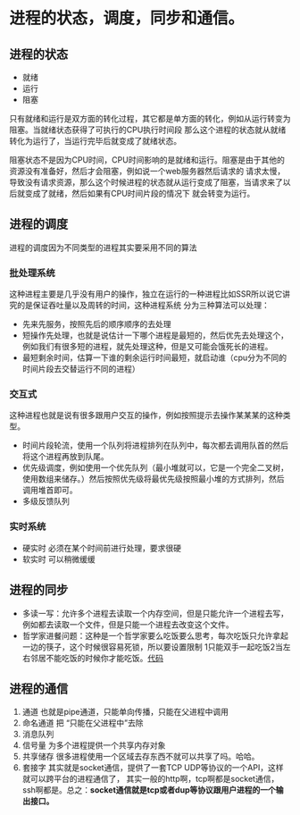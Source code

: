 # 进程的状态，调度，同步和通信。

## 进程的状态
- 就绪
- 运行
- 阻塞

只有就绪和运行是双方面的转化过程，其它都是单方面的转化，例如从运行转变为阻塞。当就绪状态获得了可执行的CPU执行时间段
那么这个进程的状态就从就绪转化为运行了，当运行完毕后就变成了就绪状态。

阻塞状态不是因为CPU时间，CPU时间影响的是就绪和运行。阻塞是由于其他的资源没有准备好，然后才会阻塞，例如说一个web服务器然后请求的
请求太慢，导致没有请求资源，那么这个时候进程的状态就从运行变成了阻塞，当请求来了以后就变成了就绪，然后如果有CPU时间片段的情况下
就会转变为运行。
## 进程的调度
进程的调度因为不同类型的进程其实要采用不同的算法
### 批处理系统
这种进程主要是几乎没有用户的操作，独立在运行的一种进程比如SSR所以说它讲究的是保证吞吐量以及周转的时间，这种进程系统
分为三种算法可以处理：

- 先来先服务，按照先后的顺序顺序的去处理
- 短操作先处理，也就是说估计一下哪个进程是最短的，然后优先去处理这个，例如我们有很多短的进程，就先处理这种，但是又可能会饿死长的进程。
- 最短剩余时间，估算一下谁的剩余运行时间最短，就启动谁（cpu分为不同的时间片段去交替运行不同的进程）
### 交互式
这种进程也就是说有很多跟用户交互的操作，例如按照提示去操作某某某的这种类型。
- 时间片段轮流，使用一个队列将进程排列在队列中，每次都去调用队首的然后将这个进程再放到队尾。
- 优先级调度，例如使用一个优先队列（最小堆就可以，它是一个完全二叉树，使用数组来储存。）然后按照优先级将最优先级按照最小堆的方式排列，然后调用堆首即可。
- 多级反馈队列
### 实时系统
- 硬实时 必须在某个时间前进行处理，要求很硬
- 软实时 可以稍微缓缓

## 进程的同步
- 多读一写：允许多个进程去读取一个内存空间，但是只能允许一个进程去写，例如都去读取一个文件，但是只能一个进程去改变这个文件。
- 哲学家进餐问题：这种是一个哲学家要么吃饭要么思考，每次吃饭只允许拿起一边的筷子，这个时候很容易死锁，所以要设置限制
1只能双手一起吃饭2当左右邻居不能吃饭的时候你才能吃饭。[代码](./1.go)

## 进程的通信

1. 通道 也就是pipe通道，只能单向传播，只能在父进程中调用
2. 命名通道 把 “只能在父进程中”去除
3. 消息队列
4. 信号量 为多个进程提供一个共享内存对象
5. 共享储存 很多进程使用一个区域去存东西不就可以共享了吗。哈哈。
6. 套接字 其实就是socket通信，提供了一套TCP UDP等协议的一个API，这样就可以跨平台的进程通信了，
其实一般的http啊，tcp啊都是socket通信，ssh啊都是。总之：**socket通信就是tcp或者dup等协议跟用户进程的一个输出接口。**
